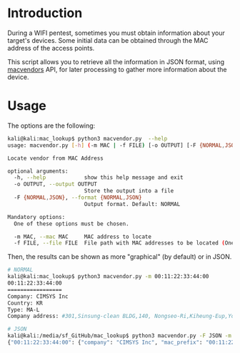 # Introduction

During a WIFI pentest, sometimes you must obtain information about your target's devices. Some initial data can be obtained through the MAC address of the access points.

This script allows you to retrieve all the information in JSON format, using [macvendors](https://macvendors.co/api/) API, for later processing to gather more information about the device.

# Usage

The options are the following:

```bash
kali@kali:mac_lookup$ python3 macvendor.py  --help
usage: macvendor.py [-h] (-m MAC | -f FILE) [-o OUTPUT] [-F {NORMAL,JSON}]

Locate vendor from MAC Address

optional arguments:
  -h, --help            show this help message and exit
  -o OUTPUT, --output OUTPUT
                        Store the output into a file
  -F {NORMAL,JSON}, --format {NORMAL,JSON}
                        Output format. Default: NORMAL

Mandatory options:
  One of these options must be chosen.

  -m MAC, --mac MAC     MAC address to locate
  -f FILE, --file FILE  File path with MAC addresses to be located (One per line)
```

Then, the results can be shown as more "graphical" (by default) or in JSON.

```bash
# NORMAL
kali@kali:mac_lookup$ python3 macvendor.py -m 00:11:22:33:44:00
00:11:22:33:44:00
=================
Company: CIMSYS Inc
Country: KR
Type: MA-L
Company address: #301,Sinsung-clean BLDG,140, Nongseo-Ri,Kiheung-Eup,Yongin-City  Kyunggi-Do  449-711,KR

# JSON
kali@kali:/media/sf_GitHub/mac_lookup$ python3 macvendor.py -F JSON -m 00:11:22:33:44:00 
{"00:11:22:33:44:00": {"company": "CIMSYS Inc", "mac_prefix": "00:11:22", "address": "#301,Sinsung-clean BLDG,140, Nongseo-Ri,Kiheung-Eup,Yongin-City  Kyunggi-Do  449-711,KR", "start_hex": "001122000000", "end_hex": "001122FFFFFF", "country": "KR", "type": "MA-L"}}
```


